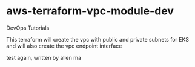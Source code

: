 # aws-terraform-vpc-module-dev
DevOps Tutorials
<p>This terraform will create the vpc with public and private subnets for EKS and will also create the vpc endpoint interface </p>

<p> test again, written by allen ma </p>
